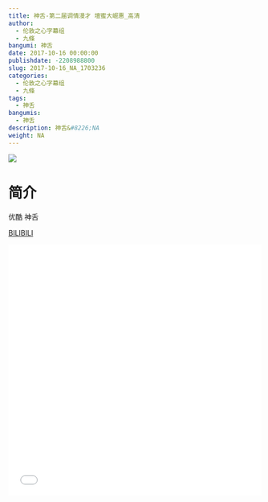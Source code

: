 ```yaml
---
title: 神舌-第二届调情漫才 壇蜜大崛惠_高清
author: 
  - 伦敦之心字幕组
  - 九條
bangumi: 神舌
date: 2017-10-16 00:00:00
publishdate: -2208988800
slug: 2017-10-16_NA_1703236
categories: 
  - 伦敦之心字幕组
  - 九條
tags: 
  - 神舌
bangumis: 
  - 神舌
description: 神舌&#8226;NA
weight: NA
---
```


![](https://i.imgur.com/rXuMwX3.png)

# 简介  
优酷 神舌

  [BILIBILI](https://www.bilibili.com/video/av1703236/)


  <iframe src="//www.bilibili.com/html/html5player.html?cid=2599307&aid=1703236" width="100%" height="500" frameborder="0" allowfullscreen="allowfullscreen"></iframe>
